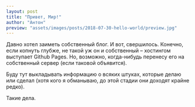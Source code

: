 ```yaml
---
layout: post
title: "Привет, Мир!"
author: "Антон"
preview: "assets/images/posts/2018-07-30-hello-world/preview.jpg"
---
```


Давно хотел заиметь собственный блог. И вот, свершилось. Конечно, если копнуть глубже, не такой уж он и собственный – хостингом 
выступает Github Pages. Но, возможно, когда-нибудь перенесу его на собственный сервер (если таковой объявится).

Буду тут выкладывать информацию о всяких штуках, которые делаю или сделал (хотя кого я обманываю, до этой стадии они доходят
крайне редко).

Такие дела.
